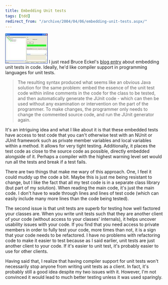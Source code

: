 ```yaml
---
title: Embedding Unit tests
tags: [tdd]
redirect_from: "/archive/2004/04/06/embedding-unit-tests.aspx/"
---
```


![](/assets/images/unittests.jpg) I just read Bruce Eckel's [blog
entry](http://mindview.net/WebLog/log-0054) about embedding unit tests
in code. Ideally, he'd like compiler support in programming languages
for unit tests.

> The resulting syntax produced what seems like an obvious Java solution
> for the same problem: embed the essence of the unit test code within
> inline comments in the code for the class to be tested, and then
> automatically generate the JUnit code - which can then be used without
> any examination or intervention on the part of the programmer. To make
> changes, the programmer only needs to change the commented source
> code, and run the JUnit generator again.

It's an intriguing idea and what I like about it is that these embedded
tests have access to test code that you can't otherwise test with an
NUnit or JUnit framework such as private member variables and local
variables within a method. It allows for very tight testing.
Additionally, it places the test code as close to the source code as
possible, directly embedded alongside of it. Perhaps a compiler with the
highest warning level set would run all the tests and break if a test
fails.

There are two things that make me wary of this approach. One, I feel it
could muddy up the code a bit. Maybe this is just me being resistant to
change, but I like the fact that all my test code is in a separate class
library (but part of my solution). When reading the main code, it's just
the main code. I don't have to wade through lines and lines of test code
(which can easily include many more lines than the code being tested).

The second issue is that unit tests are superb for testing how well
factored your classes are. When you write unit tests such that they are
another client of your code (without access to your classes' internals),
it helps uncover usability issues with your code. If you find that you
need access to private members in order to fully test your code, more
times than not, it is a sign that your code needs to be refactored. I
have no problems with refactoring code to make it easier to test because
as I said earlier, unit tests are just another client to your code. If
it's easier to unit test, it's probably easier to use for other clients.

Having said that, I realize that having compiler support for unit tests
won't necessarily stop anyone from writing unit tests as a client. In
fact, it's probably still a good idea despite my two issues with it.
However, I'm not convinced it would lead to much better testing unless
it was used sparingly.

